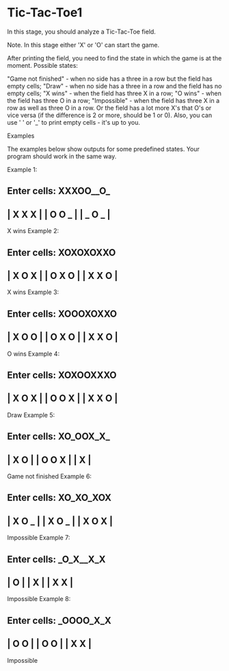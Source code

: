 # Tic-Tac-Toe1

In this stage, you should analyze a Tic-Tac-Toe field. 

Note. In this stage either 'X' or 'O' can start the game.

After printing the field, you need to find the state in which the game is at the moment. Possible states:

"Game not finished" - when no side has a three in a row but the field has empty cells;
"Draw" - when no side has a three in a row and the field has no empty cells;
"X wins" - when the field has three X in a row;
"O wins" - when the field has three O in a row;
"Impossible" - when the field has three X in a row as well as three O in a row. Or the field has a lot more X's that O's or vice versa (if the difference is 2 or more, should be 1 or 0).
Also, you can use ' ' or '_' to print empty cells - it's up to you.

Examples

The examples below show outputs for some predefined states. Your program should work in the same way.

Example 1:

Enter cells: XXXOO__O_
---------
| X X X |
| O O _ |
| _ O _ |
---------
X wins
Example 2:

Enter cells: XOXOXOXXO
---------
| X O X |
| O X O |
| X X O |
---------
X wins
Example 3:

Enter cells: XOOOXOXXO
---------
| X O O |
| O X O |
| X X O |
---------
O wins
Example 4:

Enter cells: XOXOOXXXO
---------
| X O X |
| O O X |
| X X O |
---------
Draw
Example 5:

Enter cells: XO_OOX_X_
---------
| X O   |
| O O X |
|   X   |
---------
Game not finished
Example 6:

Enter cells: XO_XO_XOX
---------
| X O _ |
| X O _ |
| X O X |
---------
Impossible
Example 7:

Enter cells: _O_X__X_X
---------
|   O   |
| X     |
| X   X |
---------
Impossible
Example 8:

Enter cells: _OOOO_X_X
---------
|   O O |
| O O   |
| X   X |
---------
Impossible
